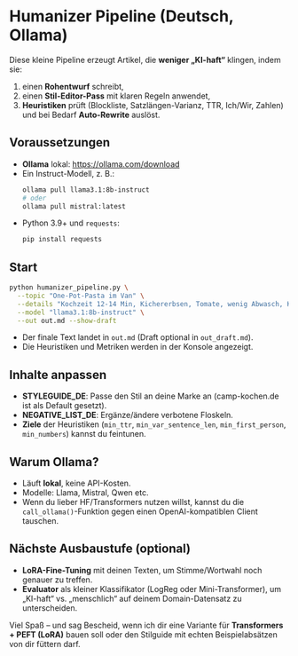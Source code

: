 # Humanizer Pipeline (Deutsch, Ollama)

Diese kleine Pipeline erzeugt Artikel, die **weniger „KI-haft“** klingen, indem sie:
1. einen **Rohentwurf** schreibt,
2. einen **Stil-Editor-Pass** mit klaren Regeln anwendet,
3. **Heuristiken** prüft (Blockliste, Satzlängen-Varianz, TTR, Ich/Wir, Zahlen) und bei Bedarf **Auto-Rewrite** auslöst.

## Voraussetzungen
- **Ollama** lokal: https://ollama.com/download
- Ein Instruct-Modell, z. B.:
  ```bash
  ollama pull llama3.1:8b-instruct
  # oder
  ollama pull mistral:latest
  ```
- Python 3.9+ und `requests`:
  ```bash
  pip install requests
  ```

## Start
```bash
python humanizer_pipeline.py \
  --topic "One-Pot-Pasta im Van" \
  --details "Kochzeit 12-14 Min, Kichererbsen, Tomate, wenig Abwasch, Kocher mit kleinem Topf" \
  --model "llama3.1:8b-instruct" \
  --out out.md --show-draft
```

- Der finale Text landet in `out.md` (Draft optional in `out_draft.md`).
- Die Heuristiken und Metriken werden in der Konsole angezeigt.

## Inhalte anpassen
- **STYLEGUIDE_DE**: Passe den Stil an deine Marke an (camp-kochen.de ist als Default gesetzt).
- **NEGATIVE_LIST_DE**: Ergänze/ändere verbotene Floskeln.
- **Ziele** der Heuristiken (`min_ttr`, `min_var_sentence_len`, `min_first_person`, `min_numbers`) kannst du feintunen.

## Warum Ollama?
- Läuft **lokal**, keine API-Kosten.
- Modelle: Llama, Mistral, Qwen etc.
- Wenn du lieber HF/Transformers nutzen willst, kannst du die `call_ollama()`-Funktion gegen einen OpenAI-kompatiblen Client tauschen.

## Nächste Ausbaustufe (optional)
- **LoRA-Fine-Tuning** mit deinen Texten, um Stimme/Wortwahl noch genauer zu treffen.
- **Evaluator** als kleiner Klassifikator (LogReg oder Mini-Transformer), um „KI-haft“ vs. „menschlich“ auf deinem Domain-Datensatz zu unterscheiden.

Viel Spaß – und sag Bescheid, wenn ich dir eine Variante für **Transformers + PEFT (LoRA)** bauen soll oder den Stilguide mit echten Beispielabsätzen von dir füttern darf.
